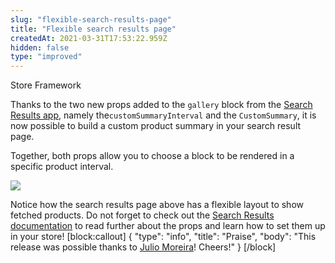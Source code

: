 ```yaml
---
slug: "flexible-search-results-page"
title: "Flexible search results page"
createdAt: 2021-03-31T17:53:22.959Z
hidden: false
type: "improved"
---
```


<div class="badge" id="store-framework">Store Framework</div>

Thanks to the two new props added to the `gallery` block from the [Search Results app](https://developers.vtex.com/vtex-developer-docs/docs/vtex-search-result), namely the`customSummaryInterval` and the `CustomSummary`,  it is now possible to build a custom product summary in your search result page. 

Together, both props allow you to choose a block to be rendered in a specific product interval.

![](https://files.readme.io/ee5fb9e-gallery-custom.png)

Notice how the search results page above has a flexible layout to show fetched products.
Do not forget to check out the [Search Results documentation](https://developers.vtex.com/vtex-developer-docs/docs/vtex-search-result) to read further about the props and learn how to set them up in your store! 
[block:callout]
{
  "type": "info",
  "title": "Praise",
  "body": "This release was possible thanks to [Julio Moreira](https://github.com/juliomoreira)! Cheers!"
}
[/block]